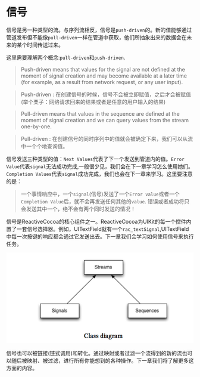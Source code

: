# 信号

信号是另一种类型的流。与序列流相反，信号是`push-driven`的。新的值能够通过管道发布但不能像`pull-driven`一样在管道中获取，他们所抽象出来的数据会在未来的某个时间传送过来。

这里需要理解两个概念:`pull-driven`和`push-driven`.
 > Push-driven means that values for the signal are not defined at the moment of signal creation and may become available at a later time (for example, as a result from network request, or any user input).

 > Push-driven : 在创建信号的时候，信号不会被立即赋值，之后才会被赋值(举个栗子：网络请求回来的结果或者是任意的用户输入的结果)

 > Pull-driven means that values in the sequence are defined at the moment of signal creation and we can query values from the stream one-by-one.

 > Pull-driven : 在创建信号的同时序列中的值就会被确定下来，我们可以从流中一个个地查询值。

信号发送三种类型的值：`Next Values`代表了下一个发送到管道内的值。`Error Value`代表`signal`无法成功完成,一般很少见，我们会在下一章学习怎么使用她们。`Completion Values`代表`signal`成功完成，我们也会在下一章来学习。这里要注意的是：
 > 一个事情响应中，一个`signal`(信号)发送了一个`Error value`或者一个`Completion Value`后，就不会再发送任何其他的`value`.
 错误或者成功将只会发送其中一个，绝不会有两个同时发送的情况！


信号是ReactiveCocoa的核心组件之一。ReactiveCocoa为UIKit的每一个控件内置了一套信号选择器。例如，UITextField就有一个`rac_textSignal`,UITextField中每一次按键的响应都会通过它发送出去。下一章我们会学习如何使用信号来执行任务。

 ![ClassDiagram](../images/Class_diagram.png)

信号也可以被链接(链式调用)和转化。通过映射或者过滤一个流得到的新的流也可以随后被映射、被过滤，进行所有你能想到的各种操作。下一章我们将了解更多这方面的内容。

